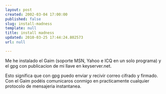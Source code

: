 ```yaml
---
layout: post
created: 2002-03-04 17:00:00
published: false
slug: install-madness
template: null
title: install madness
updated: 2010-03-25 17:44:24.802573
url: null

---
```


Me he instalado el Gaim (soporte MSN, Yahoo e ICQ en un solo programa) y el gpg con publicacion de mi llave en keyserver.net.

Esto significa que con gpg puedo enviar y recivir correo cifrado y firmado. Con el Gaim podéis comunicaros conmigo en practicamente cualquier protocolo de mensajeria instantanea.

